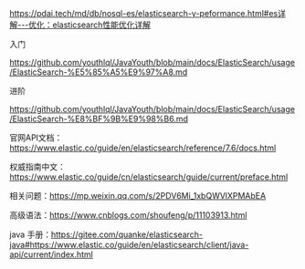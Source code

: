 https://pdai.tech/md/db/nosql-es/elasticsearch-y-peformance.html#es详解---优化：elasticsearch性能优化详解



入门

https://github.com/youthlql/JavaYouth/blob/main/docs/ElasticSearch/usage/ElasticSearch-%E5%85%A5%E9%97%A8.md

进阶

https://github.com/youthlql/JavaYouth/blob/main/docs/ElasticSearch/usage/ElasticSearch-%E8%BF%9B%E9%98%B6.md



官网API文档： https://www.elastic.co/guide/en/elasticsearch/reference/7.6/docs.html

权威指南中文：https://www.elastic.co/guide/cn/elasticsearch/guide/current/preface.html



相关问题：https://mp.weixin.qq.com/s/2PDV6Mi_1xbQWVlXPMAbEA



高级语法：https://www.cnblogs.com/shoufeng/p/11103913.html



java 手册：https://gitee.com/quanke/elasticsearch-java#https://www.elastic.co/guide/en/elasticsearch/client/java-api/current/index.html





